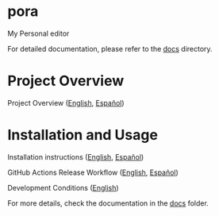 # pora
My Personal editor

For detailed documentation, please refer to the [docs](docs/) directory.

# Project Overview

Project Overview ([English](docs/project-overview/project-overview.en.md), [Español](docs/project-overview/project-overview.es.md))

# Installation and Usage

Installation instructions ([English](docs/installation/installation.en.md), [Español](docs/installation/installation.es.md))

GitHub Actions Release Workflow ([English](docs/release/github-release.en.md), [Español](docs/release/github-release.es.md))

Development Conditions ([English](docs/meta/Copilot.md))

For more details, check the documentation in the [docs](docs/) folder.
